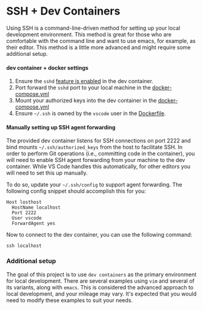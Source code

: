 # SSH + Dev Containers

Using SSH is a command-line-driven method for setting up your local development environment. This method is great for those who are comfortable with the command line and want to use emacs, for example,  as their editor. This method is a little more advanced and might require some additional setup.

#### dev container + docker settings

1. Ensure the `sshd` [feature is enabled](https://github.com/infratographer/dmv/blob/b2909882baf1c9042e8a8a802b58724172ed0c23/.devcontainer/devcontainer.json#L15) in the dev container.
1. Port forward the `sshd` port to your local machine in the [docker-compose.yml](https://github.com/infratographer/dmv/blob/main/.devcontainer/docker-compose.yml#L10-L11)
1. Mount your authorized keys into the dev container in the [docker-compose.yml](https://github.com/infratographer/dmv/blob/main/.devcontainer/docker-compose.yml#L16-L19)
1. Ensure `~/.ssh` is owned by the `vscode` user in the [Dockerfile](https://github.com/infratographer/dmv/blob/main/.devcontainer/Dockerfile#L5-L7).

#### Manually setting up SSH agent forwarding

The provided dev container listens for SSH connections on port 2222 and bind mounts `~/.ssh/authorized_keys` from the host to facilitate SSH. In order to perform Git operations (i.e., committing code in the container), you will need to enable SSH agent forwarding from your machine to the dev container. While VS Code handles this automatically, for other editors you will need to set this up manually.

To do so, update your `~/.ssh/config` to support agent forwarding. The following config snippet should accomplish this for you:

```
Host losthost
  HostName localhost
  Port 2222
  User vscode
  ForwardAgent yes
```

Now to connect to the dev container, you can use the following command:

```
ssh localhost
```

### Additional setup

The goal of this project is to use `dev containers` as the primary environment for local development. There are several examples using `vim` and several of its variants, along with `emacs`. This is considered the advanced approach to local development, and your mileage may vary. It's expected that you would need to modify these examples to suit your needs.
